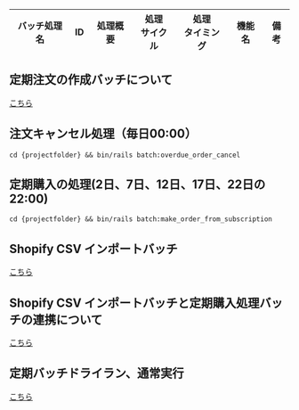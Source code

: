 | バッチ処理名 | ID | 処理概要 | 処理<br>サイクル | 処理<br>タイミング | 機能名 | 備考 |
 --- | --- | --- | --- | --- | --- | ---

## 定期注文の作成バッチについて
[こちら](定期購入注文生成バッチ)

## 注文キャンセル処理（毎日00:00）
```
cd {projectfolder} && bin/rails batch:overdue_order_cancel
```

## 定期購入の処理(2日、7日、12日、17日、22日の22:00)
```
cd {projectfolder} && bin/rails batch:make_order_from_subscription
```

## Shopify CSV インポートバッチ
[こちら](https://github.com/grrowjp/Meeth/wiki/Shopify-CSV-%E3%82%A4%E3%83%B3%E3%83%9D%E3%83%BC%E3%83%88%E3%83%90%E3%83%83%E3%83%81)

## Shopify CSV インポートバッチと定期購入処理バッチの連携について
[こちら](https://github.com/grrowjp/Meeth/wiki/Shopify-CSV-%E3%82%A4%E3%83%B3%E3%83%9D%E3%83%BC%E3%83%88%E3%83%90%E3%83%83%E3%83%81%E3%81%A8%E5%AE%9A%E6%9C%9F%E8%B3%BC%E5%85%A5%E5%87%A6%E7%90%86%E3%83%90%E3%83%83%E3%83%81%E3%81%AE%E9%80%A3%E6%90%BA%E3%81%AB%E3%81%A4%E3%81%84%E3%81%A6)

## 定期バッチドライラン、通常実行
[こちら](https://docs.google.com/spreadsheets/d/1I1lsH94HKnSUDD5WBulzWD95DufwQ8PpLipajvzRxmg/edit#gid=0)